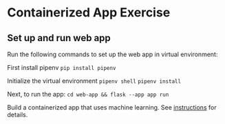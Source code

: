 # Containerized App Exercise

## Set up and run web app

Run the following commands to set up the web app in virtual environment:

First install pipenv
`pip install pipenv`

Initialize the virtual environment 
`pipenv shell`
`pipenv install`

Next, to run the app:
`cd web-app && flask --app app run`

Build a containerized app that uses machine learning. See [instructions](./instructions.md) for details.
